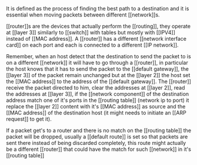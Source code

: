 It is defined as the process of finding the best path to a destination and it is essential when moving packets between different [[network]]s.

[[router]]s are the devices that actually perform the [[routing]], they operate at [[layer 3]] similarly to [[switch]] with tables but mostly with [[IPV4]] instead of [[MAC address]]. A [[router]] has a different [[network interface card]] on each port and each is connected to a different [[IP network]].

Remember, when an host detect that the destination to send the packet to is on a different [[network]] it will have to go through a [[router]], in particular the host knows that it has to send the packet to the [[default gateway]], the [[layer 3]] of the packet remain unchanged but at the [[layer 2]] the host set the [[MAC address]] to the address of the [[default gateway]].
The [[router]] receive the packet directed to him, clear the addresses at [[layer 2]], read the addresses at [[layer 3]], if the [[network component]] of the destination address match one of it's ports in the [[routing table]] (network ip to port) it replace the [[layer 2]] content with it's [[MAC address]] as source and the [[MAC address]] of the destination host (it might needs to initiate an [[ARP request]] to get it).

If a packet get's to a router and there is no match on the [[routing table]] the packet will be dropped, usually a [[default route]] is set so that packets are sent there instead of being discarded completely, this route might actually be a different [[router]] that could have the match for such [[network]] in it's [[routing table]]